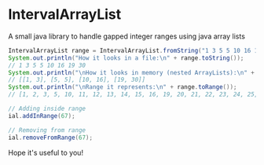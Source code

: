 # IntervalArrayList
A small java library to handle gapped integer ranges using java array lists

```java
IntervalArrayList range = IntervalArrayList.fromString("1 3 5 5 10 16 19 30");
System.out.println("How it looks in a file:\n" + range.toString());
// 1 3 5 5 10 16 19 30
System.out.println("\nHow it looks in memory (nested ArrayLists):\n" + range.toStringPretty());
// [[1, 3], [5, 5], [10, 16], [19, 30]]
System.out.println("\nRange it represents:\n" + range.toRange());
// [1, 2, 3, 5, 10, 11, 12, 13, 14, 15, 16, 19, 20, 21, 22, 23, 24, 25, 26, 27, 28, 29, 30]

// Adding inside range
ial.addInRange(67);

// Removing from range
ial.removeFromRange(67);
```

Hope it's useful to you!
